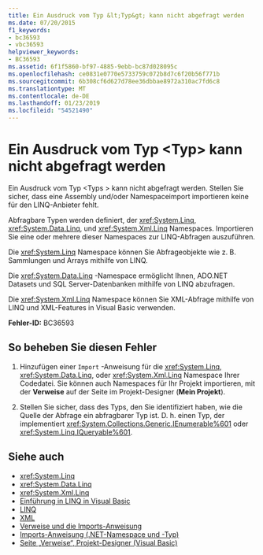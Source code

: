 ```yaml
---
title: Ein Ausdruck vom Typ &lt;Typ&gt; kann nicht abgefragt werden
ms.date: 07/20/2015
f1_keywords:
- bc36593
- vbc36593
helpviewer_keywords:
- BC36593
ms.assetid: 6f1f5860-bf97-4885-9ebb-bc87d028095c
ms.openlocfilehash: ce0831e0770e5733759c072b8d7c6f20b56f771b
ms.sourcegitcommit: 6b308cf6d627d78ee36dbbae8972a310ac7fd6c8
ms.translationtype: MT
ms.contentlocale: de-DE
ms.lasthandoff: 01/23/2019
ms.locfileid: "54521490"
---
```

# <a name="expression-of-type-lttypegt-is-not-queryable"></a>Ein Ausdruck vom Typ &lt;Typ&gt; kann nicht abgefragt werden
Ein Ausdruck vom Typ \<Typs > kann nicht abgefragt werden. Stellen Sie sicher, dass eine Assembly und/oder Namespaceimport importieren keine für den LINQ-Anbieter fehlt.  
  
 Abfragbare Typen werden definiert, der <xref:System.Linq>, <xref:System.Data.Linq>, und <xref:System.Xml.Linq> Namespaces. Importieren Sie eine oder mehrere dieser Namespaces zur LINQ-Abfragen auszuführen.  
  
 Die <xref:System.Linq> Namespace können Sie Abfrageobjekte wie z. B. Sammlungen und Arrays mithilfe von LINQ.  
  
 Die <xref:System.Data.Linq> -Namespace ermöglicht Ihnen, ADO.NET Datasets und SQL Server-Datenbanken mithilfe von LINQ abzufragen.  
  
 Die <xref:System.Xml.Linq> Namespace können Sie XML-Abfrage mithilfe von LINQ und XML-Features in Visual Basic verwenden.  
  
 **Fehler-ID:** BC36593  
  
## <a name="to-correct-this-error"></a>So beheben Sie diesen Fehler  
  
1.  Hinzufügen einer `Import` -Anweisung für die <xref:System.Linq>, <xref:System.Data.Linq>, oder <xref:System.Xml.Linq> Namespace Ihrer Codedatei. Sie können auch Namespaces für Ihr Projekt importieren, mit der **Verweise** auf der Seite im Projekt-Designer (**Mein Projekt**).  
  
2.  Stellen Sie sicher, dass des Typs, den Sie identifiziert haben, wie die Quelle der Abfrage ein abfragbarer Typ ist. D. h. einen Typ, der implementiert <xref:System.Collections.Generic.IEnumerable%601> oder <xref:System.Linq.IQueryable%601>.  
  
## <a name="see-also"></a>Siehe auch
- <xref:System.Linq>
- <xref:System.Data.Linq>
- <xref:System.Xml.Linq>
- [Einführung in LINQ in Visual Basic](../../../visual-basic/programming-guide/language-features/linq/introduction-to-linq.md)
- [LINQ](../../../visual-basic/programming-guide/language-features/linq/index.md)
- [XML](../../../visual-basic/programming-guide/language-features/xml/index.md)
- [Verweise und die Imports-Anweisung](../../../visual-basic/programming-guide/program-structure/references-and-the-imports-statement.md)
- [Imports-Anweisung (.NET-Namespace und -Typ)](../../../visual-basic/language-reference/statements/imports-statement-net-namespace-and-type.md)
- [Seite „Verweise“, Projekt-Designer (Visual Basic)](/visualstudio/ide/reference/references-page-project-designer-visual-basic)
